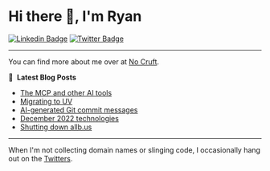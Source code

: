# Hi there 👋, I'm Ryan

[![Linkedin Badge](https://img.shields.io/badge/-ryankanno-blue?style=flat-square&logo=Linkedin&logoColor=white&link=https://www.linkedin.com/in/ryankanno/)](https://www.linkedin.com/in/ryankanno/)
[![Twitter Badge](https://img.shields.io/badge/-@ryankanno-1ca0f1?style=flat-square&labelColor=1ca0f1&logo=twitter&logoColor=white&link=https://twitter.com/ryankanno)](https://twitter.com/ryankanno)

---

You can find more about me over at [No Cruft](https://nocruft.com).

📕 &nbsp;**Latest Blog Posts**
<!-- BLOG-POST-LIST:START -->
- [The MCP and other AI tools](https://nocruft.com/2024/12/25/the-mcp-and-other-ai-tools/)
- [Migrating to UV](https://nocruft.com/2024/11/23/migrating-to-uv/)
- [AI-generated Git commit messages](https://nocruft.com/2024/03/15/ai-generated-git-commit-messages/)
- [December 2022 technologies](https://nocruft.com/2022/12/29/december-2022-technologies/)
- [Shutting down allb.us](https://nocruft.com/2020/02/09/shutting-down-allbus/)
<!-- BLOG-POST-LIST:END -->

---

When I'm not collecting domain names or slinging code, I occasionally hang out on the [Twitters](https://twitter.com/ryankanno).

